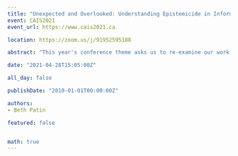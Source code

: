 ```yaml
---
title: "Unexpected and Overlooked: Understanding Epistemicide in Information Science"
event: CAIS2021
event_url: https://www.cais2021.ca

location: https://zoom.us/j/91952595188

abstract: "This year's conference theme asks us to re-examine our work by seeking overlooked, under-cited, and emergent voices and scholarship, and transformative methodologies, partnerships, and relationships within and beyond our field. Indeed, the information professions need a paradigmatic shift to examine the ways we have systematically undermined knowledge systems falling outside of Western traditions. Epistemicide is the killing, silencing, annihilation, or devaluing of a knowledge system. Epistemicide happens when epistemic injustices are persistent, systematic, and collectively work as a structured oppression of particular ways of knowing. Addressing epistemicide is critical for information professionals because we task ourselves with handling knowledge from every field. There has to be a reckoning before the paradigm can truly shift; if there is no acknowledgement of injustice, there is no room for justice."

date: "2021-04-28T15:05:00Z"

all_day: false

publishDate: "2010-01-01T00:00:00Z"

authors:
- Beth Patin

featured: false


math: true
---
```

